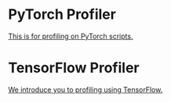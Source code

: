 # PyTorch Profiler
[This is for profiling on PyTorch scripts.](PyTorchProfiler)

# TensorFlow Profiler
[We introduce you to profiling using TensorFlow.](./TensorFlow)

